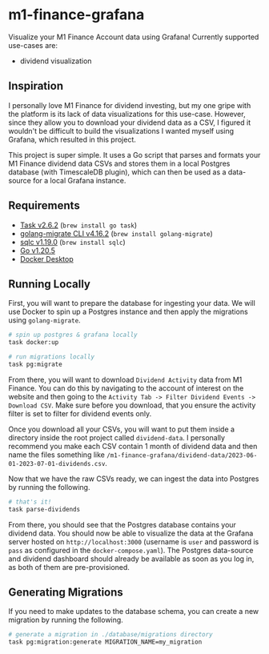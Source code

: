 # m1-finance-grafana

Visualize your M1 Finance Account data using Grafana! Currently supported use-cases are:

- dividend visualization

## Inspiration

I personally love M1 Finance for dividend investing, but my one gripe with the platform is its lack of data visualizations for this use-case. However, since they allow you to download your dividend data as a CSV, I figured it wouldn't be difficult to build the visualizations I wanted myself using Grafana, which resulted in this project.

This project is super simple. It uses a Go script that parses and formats your M1 Finance dividend data CSVs and stores them in a local Postgres database (with TimescaleDB plugin), which can then be used as a data-source for a local Grafana instance.

## Requirements

- [Task v2.6.2](https://taskfile.dev/usage/) (`brew install go task`)
- [golang-migrate CLI v4.16.2](https://github.com/golang-migrate/migrate) (`brew install golang-migrate`)
- [sqlc v1.19.0](https://docs.sqlc.dev/en/stable/overview/install.html) (`brew install sqlc`)
- [Go v1.20.5](https://go.dev/doc/install)
- [Docker Desktop](https://www.docker.com/products/docker-desktop/)

## Running Locally

First, you will want to prepare the database for ingesting your data. We will use Docker to spin up a Postgres instance and then apply the migrations using `golang-migrate`.

```bash
# spin up postgres & grafana locally
task docker:up

# run migrations locally
task pg:migrate
```

From there, you will want to download `Dividend Activity` data from M1 Finance. You can do this by navigating to the account of interest on the website and then going to the `Activity Tab -> Filter Dividend Events -> Download CSV`. Make sure before you download, that you ensure the activity filter is set to filter for dividend events only.

Once you download all your CSVs, you will want to put them inside a directory inside the root project called `dividend-data`. I personally recommend you make each CSV contain 1 month of dividend data and then name the files something like `/m1-finance-grafana/dividend-data/2023-06-01-2023-07-01-dividends.csv`.

Now that we have the raw CSVs ready, we can ingest the data into Postgres by running the following.

```bash
# that's it!
task parse-dividends
```

From there, you should see that the Postgres database contains your dividend data. You should now be able to visualize the data at the Grafana server hosted on `http://localhost:3000` (username is `user` and password is `pass` as configured in the `docker-compose.yaml`). The Postgres data-source and dividend dashboard should already be available as soon as you log in, as both of them are pre-provisioned.

## Generating Migrations

If you need to make updates to the database schema, you can create a new migration by running the following.

```bash
# generate a migration in ./database/migrations directory
task pg:migration:generate MIGRATION_NAME=my_migration
```
